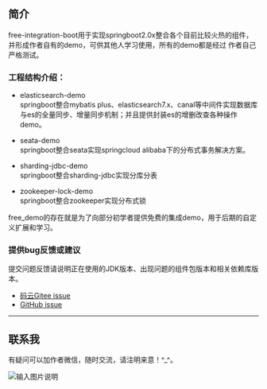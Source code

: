 ## 简介
 free-integration-boot用于实现springboot2.0x整合各个目前比较火热的组件，并形成作者自有的demo，可供其他人学习使用，所有的demo都是经过
作者自己严格测试。

### 工程结构介绍：

- elasticsearch-demo   
springboot整合mybatis plus、elasticsearch7.x、canal等中间件实现数据库与es的全量同步、增量同步机制；并且提供封装es的增删改查各种操作demo。

- seata-demo   
springboot整合seata实现springcloud alibaba下的分布式事务解决方案。

- sharding-jdbc-demo  
springboot整合sharding-jdbc实现分库分表

- zookeeper-lock-demo   
springboot整合zookeeper实现分布式锁

free_demo的存在就是为了向部分初学者提供免费的集成demo，用于后期的自定义扩展和学习。

### 提供bug反馈或建议

提交问题反馈请说明正在使用的JDK版本、出现问题的组件包版本和相关依赖库版本。

- [码云Gitee issue](https://gitee.com/dh_free/free_demo/issues)
- [GitHub issue](https://github.com/dh-free/free_demo/issues)
-------------------------------------------------------------------------------

## 联系我

有疑问可以加作者微信，随时交流，请注明来意！^_^。

![输入图片说明](https://images.gitee.com/uploads/images/2021/0309/144415_c1bbb59f_4951941.png "wechat.png")
